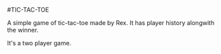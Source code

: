 #TIC-TAC-TOE

A simple game of tic-tac-toe made by Rex.
It has player history alongwith the winner.

It's a two player game.